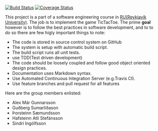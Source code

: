 [![Build Status](https://travis-ci.org/titanicfloatnone/ticTac.svg?branch=master)](https://travis-ci.org/titanicfloatnone/ticTac)
[![Coverage Status](https://coveralls.io/repos/github/titanicfloatnone/ticTac/badge.svg?branch=safeMerging)](https://coveralls.io/github/titanicfloatnone/ticTac?branch=safeMerging)

This project is a part of a software engineering course in [RU(Reykjavík University)](https://www.ru.is/). The job is to implement the game TicTacToe.
The prime **goal** however is to follow the best practices in software development, and to to do so there are few higly important things to note:


* The code is stored in source control system on GitHub
* The system is setup with automatic build script.
* The build script runs all unit tests.
* use TDD(Test driven development)
* The code should be loosely coupled and follow good object oriented
design practices.
* Documentation uses Markdown syntax.
* Use Automated Continuous Integration Server (e.g.Travis CI).
* Use feature branches and pull request for all features


Here are the group members enlisted:
* Alex Már Gunnarsson
* Guðberg Sumarliðason
* Þorsteinn Sæmundsson
* Hafsteinn Atli Stefánsson
* Sindri Ingólfsson
